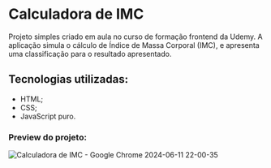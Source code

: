 # Calculadora de IMC

Projeto simples criado em aula no curso de formação frontend da Udemy. A aplicação simula o cálculo de Índice de Massa Corporal (IMC), e apresenta uma classificação para o resultado apresentado.

## Tecnologias utilizadas:
- HTML;
- CSS;
- JavaScript puro.

### Preview do projeto:

![Calculadora de IMC - Google Chrome 2024-06-11 22-00-35](https://github.com/anapmartinsf/bmi-calculator/assets/147733681/a4a58a7f-4525-4861-9811-384f94fa1b85)

